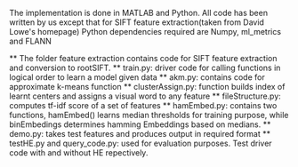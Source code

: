 The implementation is done in MATLAB and Python.
All code has been written by us except that for SIFT feature extraction(taken from David Lowe's homepage)
Python dependencies required are Numpy, ml_metrics and FLANN

** The folder feature extraction contains code for SIFT feature extraction and conversion to rootSIFT.
** train.py: driver code for calling functions in logical order to learn a model given data
** akm.py: contains code for approximate k-means function
** clusterAssign.py: function builds index of learnt centers and assigns a visual word to any feature
** fileStructure.py: computes tf-idf score of a set of features
** hamEmbed.py: contains two functions, hamEmbed() learns median thresholds for training purpose, while binEmbedings determines hamming Embeddings based on 	medians.
** demo.py: takes test features and produces output in required format
** testHE.py and query_code.py: used for evaluation purposes. Test driver code with and without HE repectively.
